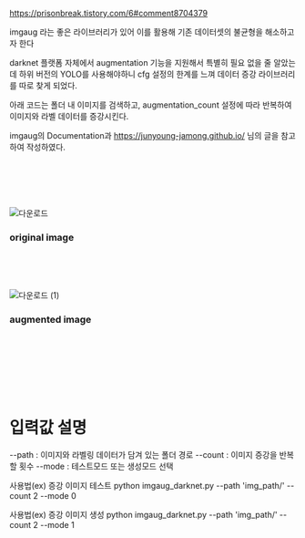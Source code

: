 https://prisonbreak.tistory.com/6#comment8704379

imgaug 라는 좋은 라이브러리가 있어 이를 활용해 기존 데이터셋의 불균형을 해소하고자 한다

darknet 플랫폼 자체에서 augmentation 기능을 지원해서 특별히 필요 없을 줄 알았는데 하위 버전의 YOLO를 사용해야하니 cfg 설정의 한계를 느껴 데이터 증강 라이브러리를 따로 찾게 되었다.

아래 코드는 폴더 내 이미지를 검색하고, augmentation_count 설정에 따라 반복하여 이미지와 라벨 데이터를 증강시킨다.

imgaug의 Documentation과 https://junyoung-jamong.github.io/ 님의 글을 참고하여 작성하였다.


<br/>

<br/>

<br/>

<br/>


![다운로드](https://github.com/fishduke/imgaug_darknet/assets/59356522/df4d8bdf-9162-4495-b59e-2899dbc31245)

### original image


<br/>

<br/>

<br/>



![다운로드 (1)](https://github.com/fishduke/imgaug_darknet/assets/59356522/8e313757-0ff1-4fbb-b130-d37c03fe3318)

### augmented image

<br/>
<br/>
<br/>
<br/>
<br/>
<br/>

# 입력값 설명

--path : 이미지와 라벨링 데이터가 담겨 있는 폴더 경로
--count : 이미지 증강을 반복할 횟수
--mode : 테스트모드 또는 생성모드 선택

사용법(ex) 증강 이미지 테스트
python imgaug_darknet.py --path 'img_path/' --count 2 --mode 0

사용법(ex) 증강 이미지 생성
python imgaug_darknet.py --path 'img_path/' --count 2 --mode 1
